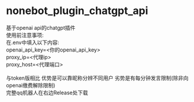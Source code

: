 # nonebot_plugin_chatgpt_api
基于openai api的chatgpt插件<br>
使用前注意事项:<br>
在.env中填入以下内容:<br>
openai_api_key=<你的openai_api_key><br>
proxy_ip=<代理ip><br>
proxy_host=<代理端口>
<br><br>
与token版相比 优势是可以靠昵称分辨不同用户 劣势是有每分钟发言限制(除非向openai缴费解除限制)
<br>
完整qq机器人在右边Release处下载
